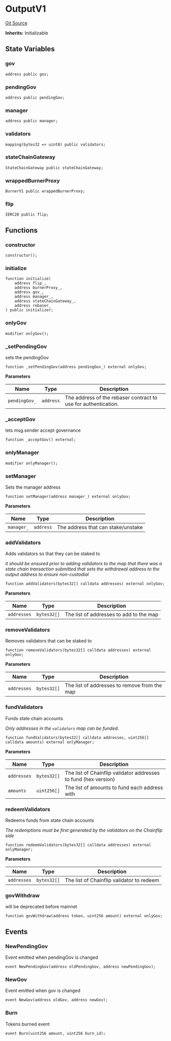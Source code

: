 # OutputV1
[Git Source](https://github.com/thunderhead-labs/stflip-contracts/blob/7cc8544d9ea72822b709c48cbb1ce3c466520cc8/src/utils/OutputV1.sol)

**Inherits:**
Initializable


## State Variables
### gov

```solidity
address public gov;
```


### pendingGov

```solidity
address public pendingGov;
```


### manager

```solidity
address public manager;
```


### validators

```solidity
mapping(bytes32 => uint8) public validators;
```


### stateChainGateway

```solidity
StateChainGateway public stateChainGateway;
```


### wrappedBurnerProxy

```solidity
BurnerV1 public wrappedBurnerProxy;
```


### flip

```solidity
IERC20 public flip;
```


## Functions
### constructor


```solidity
constructor();
```

### initialize


```solidity
function initialize(
    address flip_,
    address burnerProxy_,
    address gov_,
    address manager_,
    address stateChainGateway_,
    address rebaser_
) public initializer;
```

### onlyGov


```solidity
modifier onlyGov();
```

### _setPendingGov

sets the pendingGov


```solidity
function _setPendingGov(address pendingGov_) external onlyGov;
```
**Parameters**

|Name|Type|Description|
|----|----|-----------|
|`pendingGov_`|`address`|The address of the rebaser contract to use for authentication.|


### _acceptGov

lets msg.sender accept governance


```solidity
function _acceptGov() external;
```

### onlyManager


```solidity
modifier onlyManager();
```

### setManager

Sets the manager address


```solidity
function setManager(address manager_) external onlyGov;
```
**Parameters**

|Name|Type|Description|
|----|----|-----------|
|`manager_`|`address`|The address that can stake/unstake|


### addValidators

Adds validators so that they can be staked to

*it should be ensured prior to adding validators to the map
that there was a state chain transaction submitted that sets the
withdrawal address to the output address to ensure non-custodial*


```solidity
function addValidators(bytes32[] calldata addresses) external onlyGov;
```
**Parameters**

|Name|Type|Description|
|----|----|-----------|
|`addresses`|`bytes32[]`|The list of addresses to add to the map|


### removeValidators

Removes validators that can be staked to


```solidity
function removeValidators(bytes32[] calldata addresses) external onlyGov;
```
**Parameters**

|Name|Type|Description|
|----|----|-----------|
|`addresses`|`bytes32[]`|The list of addresses to remove from the map|


### fundValidators

Funds state chain accounts

*Only addresses in the `validators` map can be funded.*


```solidity
function fundValidators(bytes32[] calldata addresses, uint256[] calldata amounts) external onlyManager;
```
**Parameters**

|Name|Type|Description|
|----|----|-----------|
|`addresses`|`bytes32[]`|The list of Chainflip validator addresses to fund (hex version)|
|`amounts`|`uint256[]`|The list of amounts to fund each address with|


### redeemValidators

Redeems funds from state chain accounts

*The redemptions must be first generated by the validators
on the Chainflip side*


```solidity
function redeemValidators(bytes32[] calldata addresses) external onlyManager;
```
**Parameters**

|Name|Type|Description|
|----|----|-----------|
|`addresses`|`bytes32[]`|The list of Chainflip validator to redeem|


### govWithdraw

will be deprecated before mainnet


```solidity
function govWithdraw(address token, uint256 amount) external onlyGov;
```

## Events
### NewPendingGov
Event emitted when pendingGov is changed


```solidity
event NewPendingGov(address oldPendingGov, address newPendingGov);
```

### NewGov
Event emitted when gov is changed


```solidity
event NewGov(address oldGov, address newGov);
```

### Burn
Tokens burned event


```solidity
event Burn(uint256 amount, uint256 burn_id);
```

